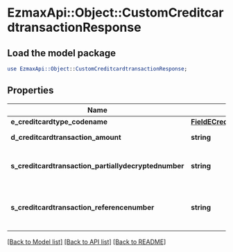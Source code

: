 # EzmaxApi::Object::CustomCreditcardtransactionResponse

## Load the model package
```perl
use EzmaxApi::Object::CustomCreditcardtransactionResponse;
```

## Properties
Name | Type | Description | Notes
------------ | ------------- | ------------- | -------------
**e_creditcardtype_codename** | [**FieldECreditcardtypeCodename**](FieldECreditcardtypeCodename.md) |  | [optional] 
**d_creditcardtransaction_amount** | **string** | The amount of the Creditcardtransaction | 
**s_creditcardtransaction_partiallydecryptednumber** | **string** | The partially decrypted credit card number used in the Creditcardtransaction | 
**s_creditcardtransaction_referencenumber** | **string** | The reference number on the creditcard service for the Creditcardtransaction | 

[[Back to Model list]](../README.md#documentation-for-models) [[Back to API list]](../README.md#documentation-for-api-endpoints) [[Back to README]](../README.md)


